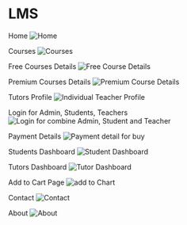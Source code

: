 # LMS



Home
![Home](https://github.com/abdulsaboor2/LMS/assets/57446794/4c9fe05e-8e40-45f0-a1eb-23355e89cf4e)

Courses
![Courses](https://github.com/abdulsaboor2/LMS/assets/57446794/8c99e497-0c81-46bc-b27f-ebd73804b40d)

Free Courses Details
![Free Course Details](https://github.com/abdulsaboor2/LMS/assets/57446794/47d29e22-bc40-4e79-aedc-23ededb8d992)

Premium Courses Details
![Premium Course Details](https://github.com/abdulsaboor2/LMS/assets/57446794/50355db9-3147-40f2-bbb7-6c3c4534cffd)

Tutors Profile
![Individual Teacher Profile](https://github.com/abdulsaboor2/LMS/assets/57446794/aff4a4f5-bc07-441d-9c21-610b3837e499)

Login for Admin, Students, Teachers
![Login for combine Admin, Student  and Teacher](https://github.com/abdulsaboor2/LMS/assets/57446794/d280e647-909a-4977-8334-82724a9ad051)

Payment Details
![Payment detail for buy](https://github.com/abdulsaboor2/LMS/assets/57446794/7deada6d-e509-46ae-b686-e086f306a8e2)

Students Dashboard
![Student Dashboard](https://github.com/abdulsaboor2/LMS/assets/57446794/80af6a3a-fcb6-4ab9-93e8-c3a484406840)

Tutors Dashboard
![Tutor Dashboard](https://github.com/abdulsaboor2/LMS/assets/57446794/b340dbd3-74be-4a16-9303-f212f941c604)

Add to Cart Page
![add to Chart](https://github.com/abdulsaboor2/LMS/assets/57446794/fe94665c-1071-4367-abc0-35fbe2f254e3)

Contact
![Contact](https://github.com/abdulsaboor2/LMS/assets/57446794/566a1745-93ee-41ae-b1d9-7646f1f9615d)

About
![About](https://github.com/abdulsaboor2/LMS/assets/57446794/bf8a04d6-8bf3-4aba-8cef-1ad75977503e)

